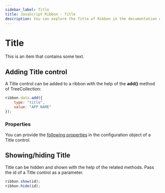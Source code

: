 ```yaml
---
sidebar_label: Title
title: JavaScript Ribbon - Title 
description: You can explore the Title of Ribbon in the documentation of the DHTMLX JavaScript UI library. Browse developer guides and API reference, try out code examples and live demos, and download a free 30-day evaluation version of DHTMLX Suite 7.
---
```


# Title

This is an item that contains some text.

## Adding Title control

A Title control can be added to a ribbon with the help of the **add()** method of TreeCollection:

~~~js
ribbon.data.add({
    type: "title",
	value: "APP NAME"
});
~~~

### Properties

You can provide the [following properties](ribbon/api/api_title_properties.md) in the configuration object of a Title control.

## Showing/hiding Title

Title can be hidden and shown with the help of the related methods. Pass the id of a Title control as a parameter.

~~~js
ribbon.show(id);
ribbon.hide(id);
~~~
